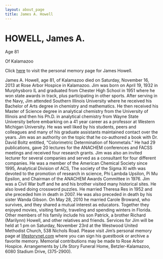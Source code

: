 ```yaml
---
layout: about_page
title: James A. Howell
---
```


HOWELL, James A.
===

Age 81

Of Kalamazoo

Click
[here](http://www.lifestorynet.com/memories/95488
"Personal memory page for James Howell")
to visit the personal memory page for James Howell.

James A. Howell, age 81, of Kalamazoo died on Saturday, November 16,
2013 at Rose Arbor Hospice in Kalamazoo. Jim was born on April 19,
1932 in Murphysboro IL and graduated from Chester High School in 1951
where he won state awards in track, plus participating in other
sports. After serving in the Navy, Jim attended Southern Illinois
University where he received his Bachelor of Arts degree in chemistry
and mathematics. He then received his Master of Science degree in
analytical chemistry from the University of Illinois and then his
Ph.D. in analytical chemistry from Wayne State University before
embarking on a 41 year career as a professor at Western Michigan
University. He was well liked by his students, peers and colleagues
and many of his graduate assistants maintained contact over the
years. Jim was an authority on the topic that he co-authored a book
with Dr. David Boltz entitled, “Colorimetric Determination of
Nonmetals.” He had 29 publications, gave 20 lectures for the ANACHEM
conferences and FACSS meetings and received four research grants. Jim
was also an invited lecturer for several companies and served as a
consultant for four different companies. He was a member of the
American Chemical Society since 1995, Analytical Division of ACS, The
society of the Sigma XI with was devoted to the promotion of research
in science, Phi Lambda Upsilon, Pi Mu Epsilon, and Chairman of the
ANACHEM Awards Committee in 1976. Jim was a Civil War buff and he and
his brother visited many historical sites. He also loved doing
crossword puzzles. He married Theresa Res in 1952 and she preceded him
in death in 2007. He was also preceded in death by his sister Wanda
Gibson. On May 28, 2010 he married Carole Browand, who survives, and
they shared a mutual interest as educators. Together they enjoyed
movies, visiting family, traveling and spending winters in
Florida. Other members of his family include his son Patrick, a
brother Richard (Marilynn) Howell, and other relatives and
friends. Services for Jim will be held at 1 pm on Saturday, November
23rd at the Westwood United Methodist Church, 538 Nichols Road. Please
visit Jim’s personal memory page at
[lifestorynet.com](http://www.lifestorynet.com/memories/95488
"Personal memory page for James Howell") where you can sign his
guestbook or archive a favorite memory. Memorial contributions may be
made to Rose Arbor Hospice. Arrangements by Life Story Funeral Home,
Betzler-Kalamazoo, 6080 Stadium Drive, (375-2900).

